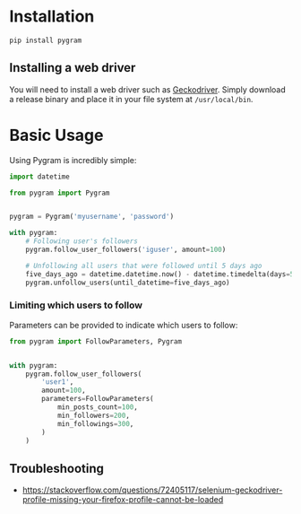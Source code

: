 # Installation

```
pip install pygram
```

## Installing a web driver

You will need to install a web driver such as [Geckodriver](https://github.com/mozilla/geckodriver/releases). Simply download a release binary and place it in your file system at `/usr/local/bin`.

# Basic Usage

Using Pygram is incredibly simple:

```python
import datetime

from pygram import Pygram


pygram = Pygram('myusername', 'password')

with pygram:
    # Following user's followers
    pygram.follow_user_followers('iguser', amount=100)

    # Unfollowing all users that were followed until 5 days ago
    five_days_ago = datetime.datetime.now() - datetime.timedelta(days=5)
    pygram.unfollow_users(until_datetime=five_days_ago)

```

### Limiting which users to follow

Parameters can be provided to indicate which users to follow:

```python
from pygram import FollowParameters, Pygram


with pygram:
    pygram.follow_user_followers(
        'user1',
        amount=100,
        parameters=FollowParameters(
            min_posts_count=100,
            min_followers=200,
            min_followings=300,
        )
    )
```

## Troubleshooting

- https://stackoverflow.com/questions/72405117/selenium-geckodriver-profile-missing-your-firefox-profile-cannot-be-loaded
